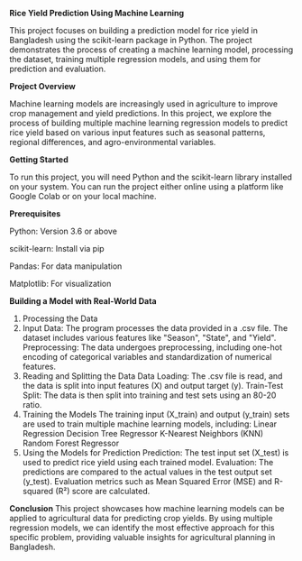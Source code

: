 **Rice Yield Prediction Using Machine Learning**

This project focuses on building a prediction model for rice yield in Bangladesh using the scikit-learn package in Python. The project demonstrates the process of creating a machine learning model, processing the dataset, training multiple regression models, and using them for prediction and evaluation.

**Project Overview**

Machine learning models are increasingly used in agriculture to improve crop management and yield predictions. In this project, we explore the process of building multiple machine learning regression models to predict rice yield based on various input features such as seasonal patterns, regional differences, and agro-environmental variables.

**Getting Started**

To run this project, you will need Python and the scikit-learn library installed on your system. You can run the project either online using a platform like Google Colab or on your local machine.

**Prerequisites**

Python: Version 3.6 or above

scikit-learn: Install via pip

Pandas: For data manipulation

Matplotlib: For visualization

**Building a Model with Real-World Data**

1. Processing the Data
2. Input Data: The program processes the data provided in a .csv file. The dataset includes various features like "Season", "State", and "Yield".
Preprocessing: The data undergoes preprocessing, including one-hot encoding of categorical variables and standardization of numerical features.
3. Reading and Splitting the Data
Data Loading: The .csv file is read,
and the data is split into input features (X) and output target (y).
Train-Test Split: The data is then split into training and test sets using an 80-20 ratio.
4. Training the Models
The training input (X_train) and output (y_train) sets are used to train multiple machine learning models, including:
Linear Regression
Decision Tree Regressor
K-Nearest Neighbors (KNN)
Random Forest Regressor
5. Using the Models for Prediction
Prediction: The test input set (X_test) is used to predict rice yield using each trained model.
Evaluation: The predictions are compared to the actual values in the test output set (y_test). Evaluation metrics such as Mean Squared Error (MSE) and R-squared (R²) score are calculated.


**Conclusion**
This project showcases how machine learning models can be applied to agricultural data for predicting crop yields. By using multiple regression models, we can identify the most effective approach for this specific problem, providing valuable insights for agricultural planning in Bangladesh.
